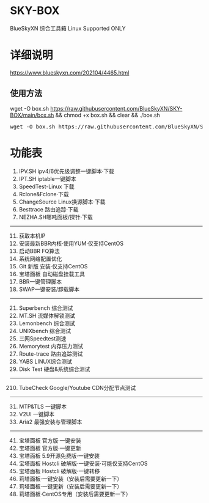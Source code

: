 # SKY-BOX
BlueSkyXN  综合工具箱 Linux Supported ONLY

# 详细说明
https://www.blueskyxn.com/202104/4465.html

## 使用方法

wget -O box.sh https://raw.githubusercontent.com/BlueSkyXN/SKY-BOX/main/box.sh && chmod +x box.sh && clear && ./box.sh

<pre>wget -O box.sh https://raw.githubusercontent.com/BlueSkyXN/SKY-BOX/main/box.sh && chmod +x box.sh && clear && ./box.sh</pre>


# 功能表

 1. IPV.SH ipv4/6优先级调整一键脚本·下载
 2. IPT.SH iptable一键脚本
 3. SpeedTest-Linux 下载
 4. Rclone&Fclone·下载
 5. ChangeSource Linux换源脚本·下载
 6. Besttrace 路由追踪·下载
 7. NEZHA.SH哪吒面板/探针·下载
 --------------------------------------------------
 11. 获取本机IP
 12. 安装最新BBR内核·使用YUM·仅支持CentOS
 13. 启动BBR FQ算法
 14. 系统网络配置优化
 15. Git 新版 安装·仅支持CentOS
 16. 宝塔面板 自动磁盘挂载工具
 17. BBR一键管理脚本
 18. SWAP一键安装/卸载脚本
 --------------------------------------------------
 21. Superbench 综合测试
 22. MT.SH 流媒体解锁测试
 23. Lemonbench 综合测试
 24. UNIXbench 综合测试
 25. 三网Speedtest测速
 26. Memorytest 内存压力测试
 27. Route-trace 路由追踪测试
 28. YABS LINUX综合测试
 29. Disk Test 硬盘&系统综合测试
 --------------------------------------------------
 210. TubeCheck Google/Youtube CDN分配节点测试
 --------------------------------------------------
 31. MTP&TLS 一键脚本
 32. V2UI 一键脚本
 33. Aria2 最强安装与管理脚本
 --------------------------------------------------
 41. 宝塔面板 官方版·一键安装
 42. 宝塔面板 官方版·一键更新
 43. 宝塔面板 5.9开源免费版·一键安装
 44. 宝塔面板 Hostcli 破解版·一键安装·可能仅支持CentOS
 45. 宝塔面板 Hostcli 破解版·一键转移
 46. 莉塔面板·一键安装（安装后需要更新一下）
 47. 莉塔面板·一键更新（安装后需要更新一下）
 48. 莉塔面板·CentOS专用（安装后需要更新一下）
